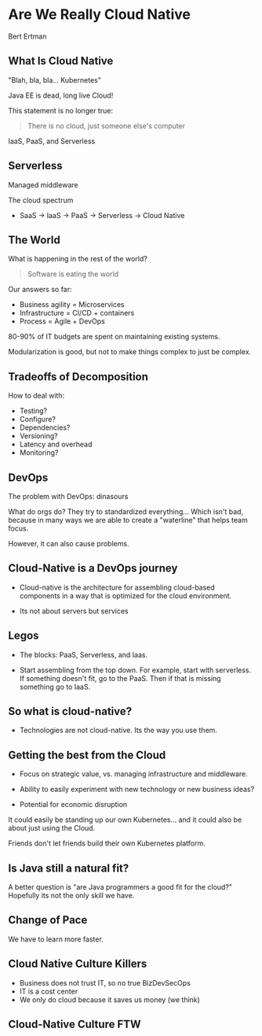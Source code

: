 # Are We Really Cloud Native
Bert Ertman

## What Is Cloud Native
"Blah, bla, bla... Kubernetes"

Java EE is dead, long live Cloud!

This statement is no longer true: 

> There is no cloud, just someone else's computer

IaaS, PaaS, and Serverless

## Serverless
Managed middleware

The cloud spectrum
- SaaS -> IaaS -> PaaS -> Serverless -> Cloud Native

## The World
What is happening in the rest of the world? 

> Software is eating the world

Our answers so far:
- Business agility = Microservices
- Infrastructure = CI/CD + containers
- Process = Agile + DevOps

80-90% of IT budgets are spent on maintaining existing systems. 

Modularization is good, but not to make things complex to just be complex. 

## Tradeoffs of Decomposition
How to deal with:
- Testing?
- Configure?
- Dependencies?
- Versioning?
- Latency and overhead
- Monitoring?

## DevOps
The problem with DevOps: dinasours 

What do orgs do? They try to standardized everything... Which isn't bad, because in many ways we are able to create a "waterline" that helps team focus. 

However, it can also cause problems. 

## Cloud-Native is a DevOps journey
* Cloud-native is the architecture for assembling cloud-based components in a way that is optimized for the cloud environment. 

* Its not about servers but services

## Legos
* The blocks: PaaS, Serverless, and Iaas. 

* Start assembling from the top down. For example, start with serverless. If something doesn't fit, go to the PaaS. Then if that is missing something go to IaaS. 

## So what is cloud-native? 
* Technologies are not cloud-native. Its the way you use them. 


## Getting the best from the Cloud

* Focus on strategic value, vs. managing infrastructure and middleware. 

* Ability to easily experiment with new technology or new business ideas? 

* Potential for economic disruption

It could easily be standing up our own Kubernetes... and it could also be about just using the Cloud. 

Friends don't let friends build their own Kubernetes platform. 

## Is Java still a natural fit?
A better question is "are Java programmers a good fit for the cloud?" Hopefully its not the only skill we have. 

## Change of Pace
We have to learn more faster. 

## Cloud Native Culture Killers
* Business does not trust IT, so no true BizDevSecOps
* IT is a cost center
* We only do cloud because it saves us money (we think)

## Cloud-Native Culture FTW
